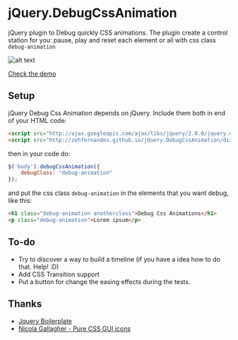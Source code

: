 jQuery.DebugCssAnimation
========================

jQuery plugin to Debug quickly CSS animations. The plugin create a control station for you: pause, play and reset each element or all with css class `debug-animation`

![alt text](http://zehfernandes.com/arquivos/control-panel-img.png "Image of control panel")

[Check the demo](http://zehfernandes.github.io/jQuery.DebugCssAnimation/demo/)

## Setup

jQuery Debug Css Animation depends on jQuery. Include them both in end of your HTML code:

```html
<script src="http://ajax.googleapis.com/ajax/libs/jquery/2.0.0/jquery.min.js"></script>
<script src="http://zehfernandes.github.io/jQuery.DebugCssAnimation/dist/jquery.debugcssanimation.min.js"></script>
```

then in your code do:

```javascript
$('body').debugCssAnimation({
	debugClass: "debug-animation"
});
```
and put the css class `debug-animation` in the elements that you want debug, like this:

```html
<h1 class="debug-animation anotherclass">Debug Css Animations</h1>
<p class="debug-animation">Lorem ipsum</p>
```

## To-do

* Try to discover a way to build a timeline (if you have a idea how to do that. Help! :D)
* Add CSS Transition support
* Put a button for change the easing effects during the tests.

## Thanks

* [Jquery Boilerplate](http://jqueryboilerplate.com/)
* [Nicola Gallagher - Pure CSS GUI icons](http://nicolasgallagher.com/pure-css-gui-icons/)

